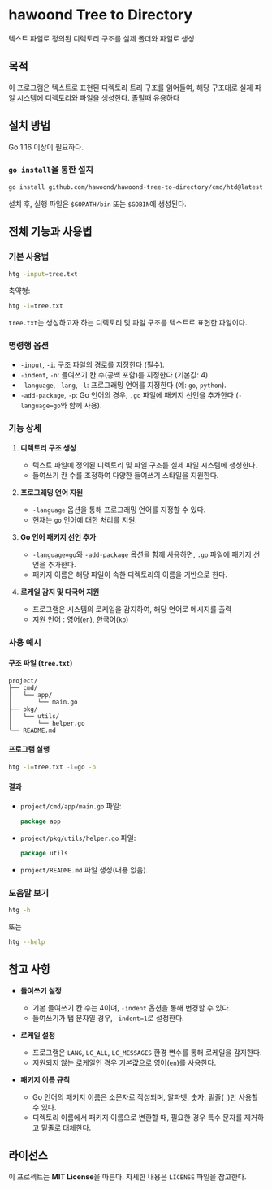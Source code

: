 # hawoond Tree to Directory

텍스트 파일로 정의된 디렉토리 구조를 실제 폴더와 파일로 생성

## 목적

이 프로그램은 텍스트로 표현된 디렉토리 트리 구조를 읽어들여, 해당 구조대로 실제 파일 시스템에 디렉토리와 파일을 생성한다. 졸릴때 유용하다

## 설치 방법

Go 1.16 이상이 필요하다.

### `go install`을 통한 설치

```bash
go install github.com/hawoond/hawoond-tree-to-directory/cmd/htd@latest
```

설치 후, 실행 파일은 `$GOPATH/bin` 또는 `$GOBIN`에 생성된다.

## 전체 기능과 사용법

### 기본 사용법

```bash
htg -input=tree.txt
```

축약형:

```bash
htg -i=tree.txt
```

`tree.txt`는 생성하고자 하는 디렉토리 및 파일 구조를 텍스트로 표현한 파일이다.

### 명령행 옵션

- `-input`, `-i`: 구조 파일의 경로를 지정한다 (필수).
- `-indent`, `-n`: 들여쓰기 칸 수(공백 포함)를 지정한다 (기본값: 4).
- `-language`, `-lang`, `-l`: 프로그래밍 언어를 지정한다 (예: `go`, `python`).
- `-add-package`, `-p`: Go 언어의 경우, `.go` 파일에 패키지 선언을 추가한다 (`-language=go`와 함께 사용).

### 기능 상세

1. **디렉토리 구조 생성**

   - 텍스트 파일에 정의된 디렉토리 및 파일 구조를 실제 파일 시스템에 생성한다.
   - 들여쓰기 칸 수를 조정하여 다양한 들여쓰기 스타일을 지원한다.

2. **프로그래밍 언어 지원**

   - `-language` 옵션을 통해 프로그래밍 언어를 지정할 수 있다.
   - 현재는 `go` 언어에 대한 처리를 지원.

3. **Go 언어 패키지 선언 추가**

   - `-language=go`와 `-add-package` 옵션을 함께 사용하면, `.go` 파일에 패키지 선언을 추가한다.
   - 패키지 이름은 해당 파일이 속한 디렉토리의 이름을 기반으로 한다.

4. **로케일 감지 및 다국어 지원**

   - 프로그램은 시스템의 로케일을 감지하여, 해당 언어로 메시지를 출력
   - 지원 언어 : 영어(`en`), 한국어(`ko`)

### 사용 예시

#### 구조 파일 (`tree.txt`)

```
project/
├── cmd/
│   └── app/
│       └── main.go
├── pkg/
│   └── utils/
│       └── helper.go
└── README.md
```

#### 프로그램 실행

```bash
htg -i=tree.txt -l=go -p
```

#### 결과

- `project/cmd/app/main.go` 파일:

  ```go
  package app

  ```

- `project/pkg/utils/helper.go` 파일:

  ```go
  package utils

  ```

- `project/README.md` 파일 생성(내용 없음).

### 도움말 보기

```bash
htg -h
```

또는

```bash
htg --help
```

## 참고 사항

- **들여쓰기 설정**

  - 기본 들여쓰기 칸 수는 4이며, `-indent` 옵션을 통해 변경할 수 있다.
  - 들여쓰기가 탭 문자일 경우, `-indent=1`로 설정한다.

- **로케일 설정**

  - 프로그램은 `LANG`, `LC_ALL`, `LC_MESSAGES` 환경 변수를 통해 로케일을 감지한다.
  - 지원되지 않는 로케일인 경우 기본값으로 영어(`en`)를 사용한다.

- **패키지 이름 규칙**

  - Go 언어의 패키지 이름은 소문자로 작성되며, 알파벳, 숫자, 밑줄(`_`)만 사용할 수 있다.
  - 디렉토리 이름에서 패키지 이름으로 변환할 때, 필요한 경우 특수 문자를 제거하고 밑줄로 대체한다.

## 라이선스

이 프로젝트는 **MIT License**을 따른다. 자세한 내용은 `LICENSE` 파일을 참고한다.
